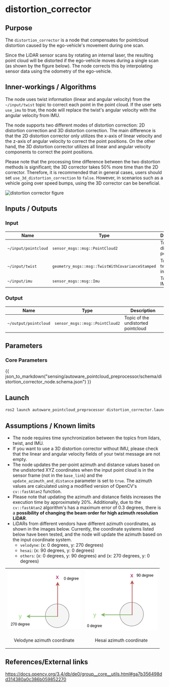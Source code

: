 # distortion_corrector

## Purpose

The `distortion_corrector` is a node that compensates for pointcloud distortion caused by the ego-vehicle's movement during one scan.

Since the LiDAR sensor scans by rotating an internal laser, the resulting point cloud will be distorted if the ego-vehicle moves during a single scan (as shown by the figure below). The node corrects this by interpolating sensor data using the odometry of the ego-vehicle.

## Inner-workings / Algorithms

The node uses twist information (linear and angular velocity) from the `~/input/twist` topic to correct each point in the point cloud. If the user sets `use_imu` to true, the node will replace the twist's angular velocity with the angular velocity from IMU.

The node supports two different modes of distortion correction: 2D distortion correction and 3D distortion correction. The main difference is that the 2D distortion corrector only utilizes the x-axis of linear velocity and the z-axis of angular velocity to correct the point positions. On the other hand, the 3D distortion corrector utilizes all linear and angular velocity components to correct the point positions.

Please note that the processing time difference between the two distortion methods is significant; the 3D corrector takes 50% more time than the 2D corrector. Therefore, it is recommended that in general cases, users should set `use_3d_distortion_correction` to `false`. However, in scenarios such as a vehicle going over speed bumps, using the 3D corrector can be beneficial.

![distortion corrector figure](./image/distortion_corrector.jpg)

## Inputs / Outputs

### Input

| Name                 | Type                                             | Description                        |
| -------------------- | ------------------------------------------------ | ---------------------------------- |
| `~/input/pointcloud` | `sensor_msgs::msg::PointCloud2`                  | Topic of the distorted pointcloud. |
| `~/input/twist`      | `geometry_msgs::msg::TwistWithCovarianceStamped` | Topic of the twist information.    |
| `~/input/imu`        | `sensor_msgs::msg::Imu`                          | Topic of the IMU data.             |

### Output

| Name                  | Type                            | Description                         |
| --------------------- | ------------------------------- | ----------------------------------- |
| `~/output/pointcloud` | `sensor_msgs::msg::PointCloud2` | Topic of the undistorted pointcloud |

## Parameters

### Core Parameters

{{ json_to_markdown("sensing/autoware_pointcloud_preprocessor/schema/distortion_corrector_node.schema.json") }}

## Launch

```bash
ros2 launch autoware_pointcloud_preprocessor distortion_corrector.launch.xml
```

## Assumptions / Known limits

- The node requires time synchronization between the topics from lidars, twist, and IMU.
- If you want to use a 3D distortion corrector without IMU, please check that the linear and angular velocity fields of your twist message are not empty.
- The node updates the per-point azimuth and distance values based on the undistorted XYZ coordinates when the input point cloud is in the sensor frame (not in the `base_link`) and the `update_azimuth_and_distance` parameter is set to `true`. The azimuth values are calculated using a modified version of OpenCV's `cv::fastAtan2` function.
- Please note that updating the azimuth and distance fields increases the execution time by approximately 20%. Additionally, due to the `cv::fastAtan2` algorithm's has a maximum error of 0.3 degrees, there is a **possibility of changing the beam order for high azimuth resolution LiDAR**.
- LiDARs from different vendors have different azimuth coordinates, as shown in the images below. Currently, the coordinate systems listed below have been tested, and the node will update the azimuth based on the input coordinate system.
  - `velodyne`: (x: 0 degrees, y: 270 degrees)
  - `hesai`: (x: 90 degrees, y: 0 degrees)
  - `others`: (x: 0 degrees, y: 90 degrees) and (x: 270 degrees, y: 0 degrees)

<table>
  <tr>
    <td><img src="./image/velodyne.drawio.png" alt="velodyne azimuth coordinate"></td>
    <td><img src="./image/hesai.drawio.png" alt="hesai azimuth coordinate"></td>
   </tr>
   <tr>
    <td><p style="text-align: center;">Velodyne azimuth coordinate</p></td>
    <td><p style="text-align: center;">Hesai azimuth coordinate</p></td>
  </tr>
</table>

## References/External links

<https://docs.opencv.org/3.4/db/de0/group__core__utils.html#ga7b356498dd314380a0c386b059852270>
